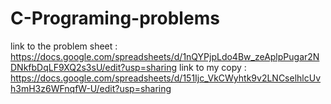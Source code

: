 # C-Programing-problems

link to the problem sheet : https://docs.google.com/spreadsheets/d/1nQYPjpLdo4Bw_zeAplpPugar2NDNkfbDqLF9XQ2s3sU/edit?usp=sharing
link to my copy : https://docs.google.com/spreadsheets/d/151Ijc_VkCWyhtk9v2LNCselhlcUvh3mH3z6WFnqfW-U/edit?usp=sharing
